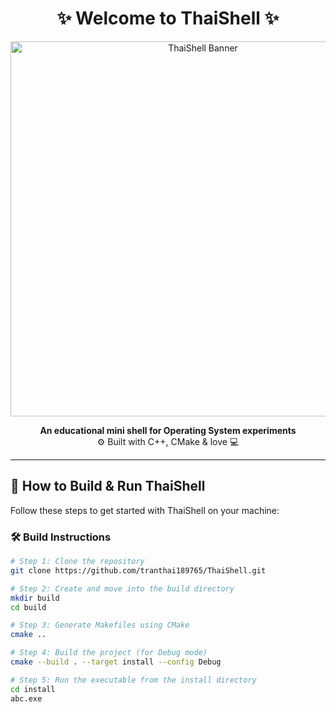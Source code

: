 <h1 align="center">✨ Welcome to ThaiShell ✨</h1>

<p align="center">
  <img src="https://github.com/user-attachments/assets/c504a0ac-a584-4f11-9bf2-0a5ebd0dac2b" alt="ThaiShell Banner" width="600"/>
</p>

<p align="center">
  <b>An educational mini shell for Operating System experiments</b> <br>
  ⚙️ Built with C++, CMake & love 💻 <br>
</p>

---

## 🚀 How to Build & Run ThaiShell

Follow these steps to get started with ThaiShell on your machine:

### 🛠️ Build Instructions

```bash
# Step 1: Clone the repository
git clone https://github.com/tranthai189765/ThaiShell.git

# Step 2: Create and move into the build directory
mkdir build
cd build

# Step 3: Generate Makefiles using CMake
cmake ..

# Step 4: Build the project (for Debug mode)
cmake --build . --target install --config Debug

# Step 5: Run the executable from the install directory
cd install
abc.exe
